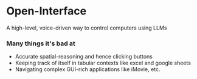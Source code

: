 # Open-Interface

A high-level, voice-driven way to control computers using LLMs

### Many things it's bad at
- Accurate spatial-reasoning and hence clicking buttons
- Keeping track of itself in tabular contexts like excel and google sheets
- Navigating complex GUI-rich applications like iMovie, etc.
